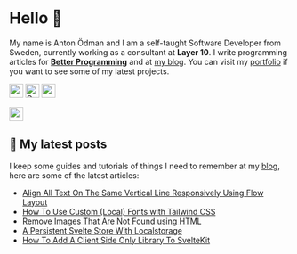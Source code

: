 # Hello 👋

My name is Anton Ödman and I am a self-taught Software Developer from Sweden, currently working as a consultant at **Layer 10**. I write programming articles for [**Better Programming**](https://betterprogramming.pub/) and at [my blog](https://www.banjocode.com/). You can visit my [portfolio](https://www.banjoanton.com) if you want to see some of my latest projects.


<p>
  <a href="https://www.twitter.com/banjoanton"><img src="https://img.shields.io/badge/twitter-%231DA1F2.svg?&style=for-the-badge&logo=twitter&logoColor=white" height=25></a> 
  <a href="mailto:anton.odman@gmail.com"><img alt="Gmail" src="https://img.shields.io/badge/Gmail-D14836?style=for-the-badge&logo=gmail&logoColor=white" height=25 /></a>
  <a href="https://www.linkedin.com/in/banjoanton"><img src="https://img.shields.io/badge/linkedin-%230077B5.svg?&style=for-the-badge&logo=linkedin&logoColor=white" height=25></a> 

  <a href="https://medium.com/@banjoanton"><img src="https://img.shields.io/badge/medium-%2312100E.svg?&style=for-the-badge&logo=medium&logoColor=white" height=25></a> 

</p>

## :memo: My latest posts
I keep some guides and tutorials of things I need to remember at my [blog](https://www.banjocode.com), here are some of the latest articles:
<!-- BLOG-POST-LIST:START -->
- [Align All Text On The Same Vertical Line Responsively Using Flow Layout](https://www.banjocode.com/post/css/flow-layout-with-text-aligned)
- [How To Use Custom &lpar;Local&rpar; Fonts with Tailwind CSS](https://www.banjocode.com/post/tailwind/custom-local-fonts)
- [Remove Images That Are Not Found using HTML](https://www.banjocode.com/post/html/remove-broken-image)
- [A Persistent Svelte Store With Localstorage](https://www.banjocode.com/post/svelte/store-with-localstorage)
- [How To Add A Client Side Only Library To SvelteKit](https://www.banjocode.com/post/svelte/client-side-library)
<!-- BLOG-POST-LIST:END -->
